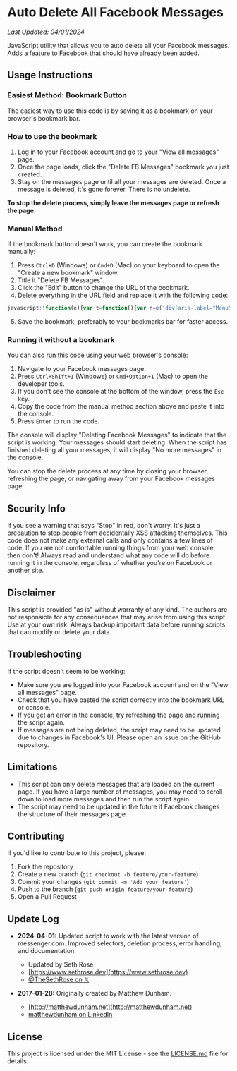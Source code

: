 # Auto Delete All Facebook Messages

*Last Updated: 04/01/2024*

JavaScript utility that allows you to auto delete all your Facebook messages. Adds a feature to Facebook that should have already been added.

## Usage Instructions

### Easiest Method: Bookmark Button

The easiest way to use this code is by saving it as a bookmark on your browser's bookmark bar.

### How to use the bookmark

1. Log in to your Facebook account and go to your "View all messages" page.
2. Once the page loads, click the "Delete FB Messages" bookmark you just created.
3. Stay on the messages page until all your messages are deleted. Once a message is deleted, it's gone forever. There is no undelete.

**To stop the delete process, simply leave the messages page or refresh the page.**

### Manual Method

If the bookmark button doesn't work, you can create the bookmark manually:

1. Press `Ctrl+D` (Windows) or `Cmd+D` (Mac) on your keyboard to open the "Create a new bookmark" window.
2. Title it "Delete FB Messages".
3. Click the "Edit" button to change the URL of the bookmark.
4. Delete everything in the URL field and replace it with the following code:

```javascript
javascript:!function(e){var t=function(){var n=e('div[aria-label="Menu"]');null!==n?(n.click(),setTimeout(o,200)):console.log("There are no messages to delete")},o=function(){var t=Array.from(document.querySelectorAll('div[role="menuitem"]')).find(e=>e.textContent.includes("Delete chat"));null!==t?(t.click(),setTimeout(n,200)):console.log("Delete chat button not found")},n=function(){var t=e('div[aria-label="Delete chat"][role="button"]');null!==t?(t.click(),setTimeout(i,600)):console.log("Confirmation delete button not found")},i=function(){var o=e('div[aria-label="Menu"]');null!==o?setTimeout(t,600):console.log("No more messages")};console.log("Deleting Facebook Messages"),t()}(function(e){return document.querySelector(e)});
```

5. Save the bookmark, preferably to your bookmarks bar for faster access.

### Running it without a bookmark

You can also run this code using your web browser's console:

1. Navigate to your Facebook messages page.
2. Press `Ctrl+Shift+I` (Windows) or `Cmd+Option+I` (Mac) to open the developer tools.
3. If you don't see the console at the bottom of the window, press the `Esc` key.
4. Copy the code from the manual method section above and paste it into the console.
5. Press `Enter` to run the code.

The console will display "Deleting Facebook Messages" to indicate that the script is working. Your messages should start deleting. When the script has finished deleting all your messages, it will display "No more messages" in the console.

You can stop the delete process at any time by closing your browser, refreshing the page, or navigating away from your Facebook messages page.

## Security Info

If you see a warning that says "Stop" in red, don't worry. It's just a precaution to stop people from accidentally XSS attacking themselves. This code does not make any external calls and only contains a few lines of code. If you are not comfortable running things from your web console, then don't! Always read and understand what any code will do before running it in the console, regardless of whether you're on Facebook or another site.

## Disclaimer

This script is provided "as is" without warranty of any kind. The authors are not responsible for any consequences that may arise from using this script. Use at your own risk. Always backup important data before running scripts that can modify or delete your data.

## Troubleshooting

If the script doesn't seem to be working:

- Make sure you are logged into your Facebook account and on the "View all messages" page.
- Check that you have pasted the script correctly into the bookmark URL or console.
- If you get an error in the console, try refreshing the page and running the script again.
- If messages are not being deleted, the script may need to be updated due to changes in Facebook's UI. Please open an issue on the GitHub repository.

## Limitations

- This script can only delete messages that are loaded on the current page. If you have a large number of messages, you may need to scroll down to load more messages and then run the script again.
- The script may need to be updated in the future if Facebook changes the structure of their messages page.

## Contributing

If you'd like to contribute to this project, please:

1. Fork the repository
2. Create a new branch (`git checkout -b feature/your-feature`)
3. Commit your changes (`git commit -m 'Add your feature'`)
4. Push to the branch (`git push origin feature/your-feature`)
5. Open a Pull Request

## Update Log

- **2024-04-01:** Updated script to work with the latest version of messenger.com. Improved selectors, deletion process, error handling, and documentation.
  - Updated by Seth Rose
  - [https://www.sethrose.dev](https://www.sethrose.dev)
  - [@TheSethRose on 𝕏](https://x.com/TheSethRose)

- **2017-01-28:** Originally created by Matthew Dunham.
  - [http://matthewdunham.net](http://matthewdunham.net)
  - [matthewdunham on LinkedIn](http://linkedin.com/in/matthewdunham)

## License

This project is licensed under the MIT License - see the [LICENSE.md](LICENSE.md) file for details.
